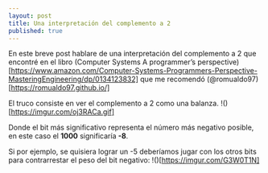 ```yaml
---
layout: post
title: Una interpretación del complemento a 2
published: true
---
```


En este breve post hablare de una interpretación del complemento a 2 que encontré en el libro (Computer Systems A programmer’s perspective)[https://www.amazon.com/Computer-Systems-Programmers-Perspective-MasteringEngineering/dp/0134123832] que me recomendó (@romualdo97)[https://romualdo97.github.io/]

El truco consiste en ver el complemento a 2 como una balanza.
!()[https://imgur.com/oj3RACa.gif]

Donde el bit más significativo representa el número más negativo posible, en este caso el **1000** significaría **-8**.

Si por ejemplo, se quisiera lograr un -5 deberíamos jugar con los otros bits para contrarrestar el peso del bit negativo:
!()[https://imgur.com/G3W0T1N]
